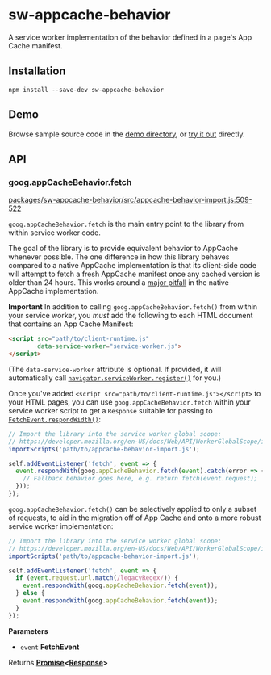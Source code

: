 # sw-appcache-behavior

A service worker implementation of the behavior defined in a page's App Cache manifest.

## Installation

`npm install --save-dev sw-appcache-behavior`

## Demo

Browse sample source code in the [demo directory](https://github.com/GoogleChrome/sw-helpers/tree/master/docs/demos/sw-appcache-behavior/), or
[try it out](https://googlechrome.github.io/sw-helpers/demos/sw-appcache-behavior/) directly.

## API

<!-- Generated by documentation.js. Update this documentation by updating the source code. -->

### goog.appCacheBehavior.fetch

[packages/sw-appcache-behavior/src/appcache-behavior-import.js:509-522](https://github.com/GoogleChrome/sw-helpers/blob/8cc4a6ad43a96e15ede74e8b1864c9185cfac260/packages/sw-appcache-behavior/src/appcache-behavior-import.js#L509-L522 "Source code on GitHub")

`goog.appCacheBehavior.fetch` is the main entry point to the library
from within service worker code.

The goal of the library is to provide equivalent behavior to AppCache
whenever possible. The one difference in how this library behaves compared to
a native AppCache implementation is that its client-side code will attempt to
fetch a fresh AppCache manifest once any cached version is older than 24
hours. This works around a
[major pitfall](http://alistapart.com/article/application-cache-is-a-douchebag#section6)
in the native AppCache implementation.

**Important**
In addition to calling `goog.appCacheBehavior.fetch()` from within your
service worker, you _must_ add the following to each HTML document that
contains an App Cache Manifest:

```html
<script src="path/to/client-runtime.js"
        data-service-worker="service-worker.js">
</script>
```

(The `data-service-worker` attribute is optional. If provided, it will
automatically call
[`navigator.serviceWorker.register()`](https://developer.mozilla.org/en-US/docs/Web/API/ServiceWorkerContainer/register)
for you.)

Once you've added `<script src="path/to/client-runtime.js"></script>` to
your HTML pages, you can use `goog.appCacheBehavior.fetch` within your
service worker script to get a `Response` suitable for passing to
[`FetchEvent.respondWidth()`](https://developer.mozilla.org/en-US/docs/Web/API/FetchEvent/respondWith):

```js
// Import the library into the service worker global scope:
// https://developer.mozilla.org/en-US/docs/Web/API/WorkerGlobalScope/importScripts
importScripts('path/to/appcache-behavior-import.js');

self.addEventListener('fetch', event => {
  event.respondWith(goog.appCacheBehavior.fetch(event).catch(error => {
    // Fallback behavior goes here, e.g. return fetch(event.request);
  }));
});
```

`goog.appCacheBehavior.fetch()` can be selectively applied to only a subset
of requests, to aid in the migration off of App Cache and onto a more
robust service worker implementation:

```js
// Import the library into the service worker global scope:
// https://developer.mozilla.org/en-US/docs/Web/API/WorkerGlobalScope/importScripts
importScripts('path/to/appcache-behavior-import.js');

self.addEventListener('fetch', event => {
  if (event.request.url.match(/legacyRegex/)) {
    event.respondWith(goog.appCacheBehavior.fetch(event));
  } else {
    event.respondWith(goog.appCacheBehavior.fetch(event));
  }
});
```

**Parameters**

-   `event` **FetchEvent** 

Returns **[Promise](https://developer.mozilla.org/en-US/docs/Web/JavaScript/Reference/Global_Objects/Promise)&lt;[Response](https://developer.mozilla.org/en-US/docs/Web/Guide/HTML/HTML5)>** 
